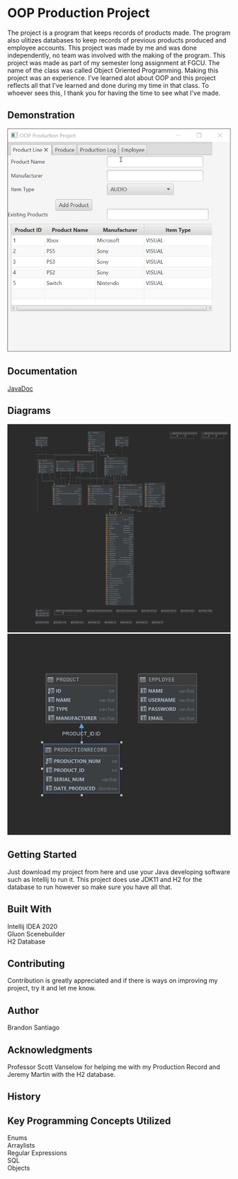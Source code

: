 # OOP Production Project
The project is a program that keeps records of products made. The program also ulitizes databases to keep records of previous products produced and employee accounts.
This project was made by me and was done independently, no team was involved with the making of the program.
This project was made as part of my semester long assignment at FGCU. The name of the class was called Object Oriented Programming.
Making this project was an experience. I've learned alot about OOP and this project reflects all that I've learned and done during my time
in that class. To whoever sees this, I thank you for having the time to see what I've made.

## Demonstration
 ![Alt text](4w4FmSUUr3.gif)
 
## Documentation
[JavaDoc](https://bsantiago25.github.io/OOPProductio/javadocs/index.html)

## Diagrams
![Alt text](ClassDiagram.JPG)
![Alt text](classDiagramDb.JPG)

## Getting Started
Just download my project from here and use your Java developing software such as Intellij
to run it. This project does use JDK11 and H2 for the database to run however so make sure you have all that.

## Built With
Intellij IDEA 2020<br />
Gluon Scenebuilder<br />
H2 Database

## Contributing
Contribution is greatly appreciated and if there is ways on improving my project, try it and let me know.

## Author
Brandon Santiago

## Acknowledgments
Professor Scott Vanselow for helping me with my Production Record and Jeremy Martin with the H2 database.


## History


## Key Programming Concepts Utilized
Enums<br />
Arraylists<br />
Regular Expressions<br />
SQL<br />
Objects<br />
